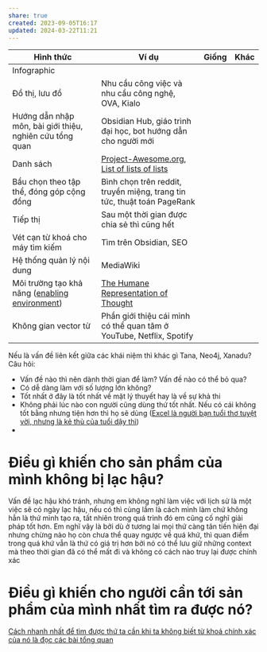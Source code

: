 ```yaml
---
share: true
created: 2023-09-05T16:17
updated: 2024-03-22T11:21
---
```

| Hình thức                                                                                                                                                                                                                                                          | Ví dụ                                                                                                                                                                    | Giống | Khác |
| ------------------------------------------------------------------------------------------------------------------------------------------------------------------------------------------------------------------------------------------------------------------ | ------------------------------------------------------------------------------------------------------------------------------------------------------------------------ | ----- | ---- |
| Infographic                                                                                                                                                                                                                                                        |                                                                                                                                                                          |       |      |
| Đồ thị, lưu đồ                                                                                                                                                                                                                                                     | Nhu cầu công việc và nhu cầu công nghệ, OVA, Kialo                                                                                                                       |       |      |
| Hướng dẫn nhập môn, bài giới thiệu, nghiên cứu tổng quan                                                                                                                                                                                                           | Obsidian Hub, giáo trình đại học, bot hướng dẫn cho người mới                                                                                                            |       |      |
| Danh sách                                                                                                                                                                                                                                                          | [Project-Awesome.org](https://project-awesome.org/), [List of lists of lists](https://en.wikipedia.org/wiki/List_of_lists_of_lists "List of lists of lists - Wikipedia") |       |      |
| Bầu chọn theo tập thể, đóng góp cộng đồng                                                                                                                                                                                                                          | Bình chọn trên reddit, truyền miệng, trang tin tức, thuật toán PageRank                                                                                                  |       |      |
| Tiếp thị                                                                                                                                                                                                                                                           | Sau một thời gian được chia sẻ thì cũng hết                                                                                                                              |       |      |
| Vét cạn từ khoá cho máy tìm kiếm                                                                                                                                                                                                                                   | Tìm trên Obsidian, SEO                                                                                                                                                   |       |      |
| Hệ thống quản lý nội dung                                                                                                                                                                                                                                          | MediaWiki                                                                                                                                                                |       |      |
| Môi trường tạo khả năng ([enabling environment](https://notes.andymatuschak.org/z492hGrHvRvJiEY9UfB4Mby?stackedNotes=z8ZWYXFwXV38qiCgRx7zf2ySy9WCxWvcizNVr&stackedNotes=z2qBbdZidZNjbpdggRbmgeUeVf2H7aCevSYvE&stackedNotes=z8DyCwRiC8HT89mMvtBjwcGVs5ucHPHcrScch)) | [The Humane Representation of Thought](https://vimeo.com/115154289 "The Humane Representation of Thought on Vimeo")                                                      |       |      |
| Không gian vector từ                                                                                                                                                                                                                                               | Phần giới thiệu cái mình có thể quan tâm ở YouTube, Netflix, Spotify                                                                                                     |       |      |

Nếu là vấn đề liên kết giữa các khái niệm thì khác gì Tana, Neo4j, Xanadu?                                                         
Câu hỏi:
- Vấn đề nào thì nên dành thời gian để làm? Vấn đề nào có thể bỏ qua?
- Có dễ dàng làm với số lượng lớn không?
- Tốt nhất ở đây là tốt nhất về mặt lý thuyết hay là về sự khả thi
- Không phải lúc nào con người cũng dùng thứ tốt nhất. Nếu có cái không tốt bằng nhưng tiện hơn thì họ sẽ dùng ([Excel là người bạn tuổi thơ tuyệt vời, nhưng là kẻ thù của tuổi dậy thì](../../%E2%9A%A1Hi%E1%BB%83u%20bi%E1%BA%BFt%20s%C3%A2u/C%C3%B4ng%20ngh%E1%BB%87%20th%C3%B4ng%20tin/H%E1%BB%87%20th%E1%BB%91ng%20th%C3%B4ng%20tin/No%20code,%20low%20code/Excel/Excel%20l%C3%A0%20ng%C6%B0%E1%BB%9Di%20b%E1%BA%A1n%20tu%E1%BB%95i%20th%C6%A1%20tuy%E1%BB%87t%20v%E1%BB%9Di,%20nh%C6%B0ng%20l%C3%A0%20k%E1%BA%BB%20th%C3%B9%20c%E1%BB%A7a%20tu%E1%BB%95i%20d%E1%BA%ADy%20th%C3%AC.md)) 
- 

# Điều gì khiến cho sản phẩm của mình không bị lạc hậu?
Vấn đề lạc hậu khó tránh, nhưng em không nghĩ làm việc với lịch sử là một việc sẽ có ngày lạc hậu, nếu có thì cùng lắm là cách mình làm chứ không hẳn là thứ mình tạo ra, tất nhiên trong quá trình đó em cũng cố nghĩ giải pháp tốt hơn. Em nghĩ vậy là bởi dù ở tương lai mọi thứ càng tân tiến hiện đại nhưng chừng nào họ còn chưa thể quay ngược về quá khứ, thì quan điểm trong quá khứ vẫn là thứ có giá trị hơn bởi nó có thể lưu giữ những context mà theo thời gian đã có thể mất đi và không có cách nào truy lại được chính xác

# Điều gì khiến cho người cần tới sản phẩm của mình nhất tìm ra được nó?

[Cách nhanh nhất để tìm được thứ ta cần khi ta không biết từ khoá chính xác của nó là đọc các bài tổng quan](../../%E2%9A%A1Hi%E1%BB%83u%20bi%E1%BA%BFt%20s%C3%A2u/Ngh%C4%A9%20v%E1%BB%81%20vi%E1%BB%87c%20ngh%C4%A9/C%C3%A1ch%20nhanh%20nh%E1%BA%A5t%20%C4%91%E1%BB%83%20t%C3%ACm%20%C4%91%C6%B0%E1%BB%A3c%20th%E1%BB%A9%20ta%20c%E1%BA%A7n%20khi%20ta%20kh%C3%B4ng%20bi%E1%BA%BFt%20t%E1%BB%AB%20kho%C3%A1%20ch%C3%ADnh%20x%C3%A1c%20c%E1%BB%A7a%20n%C3%B3%20l%C3%A0%20%C4%91%E1%BB%8Dc%20c%C3%A1c%20b%C3%A0i%20t%E1%BB%95ng%20quan.md)

